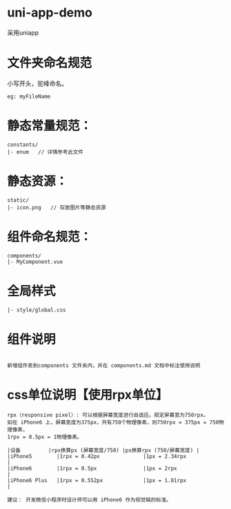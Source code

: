# uni-app-demo

采用uniapp

# 文件夹命名规范

小写开头，驼峰命名。

```
eg: myFileName

```
# 静态常量规范：
```
constants/
|- enum   // 详情参考此文件

```
# 静态资源：
```
static/
|- icon.png   // 存放图片等静态资源

```
# 组件命名规范：
```
components/
|- MyComponent.vue

```

# 全局样式

```
|- style/global.css

```

# 组件说明

```

新增组件丢到components 文件夹内，并在 components.md 文档中标注使用说明

```

# css单位说明【使用rpx单位】
```
rpx（responsive pixel）: 可以根据屏幕宽度进行自适应。规定屏幕宽为750rpx。
如在 iPhone6 上，屏幕宽度为375px，共有750个物理像素，则750rpx = 375px = 750物理像素，
1rpx = 0.5px = 1物理像素。

|设备			|rpx换算px (屏幕宽度/750)	|px换算rpx (750/屏幕宽度)	|
|iPhone5		|1rpx = 0.42px				|1px = 2.34rpx				|
|iPhone6		|1rpx = 0.5px				|1px = 2rpx					|
|iPhone6 Plus	|1rpx = 0.552px				|1px = 1.81rpx				|

建议： 开发微信小程序时设计师可以用 iPhone6 作为视觉稿的标准。
```